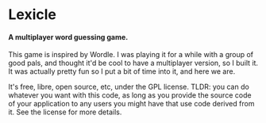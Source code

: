 # Lexicle
#### A multiplayer word guessing game.

This game is inspired by Wordle. I was playing it for a while with a group of good pals,
and thought it'd be cool to have a multiplayer version, so I built it. It was actually
pretty fun so I put a bit of time into it, and here we are.

It's free, libre, open source, etc, under the GPL license. TLDR: you can do whatever you
want with this code, as long as you provide the source code of your application to any
users you might have that use code derived from it. See the license for more details.